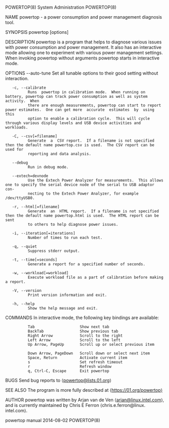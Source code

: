 POWERTOP(8)                                                    System Administration                                                   POWERTOP(8)

NAME
       powertop - a power consumption and power management diagnosis tool.

SYNOPSIS
       powertop [options]

DESCRIPTION
       powertop  is  a program that helps to diagnose various issues with power consumption and power management.  It also has an interactive mode
       allowing one to experiment with various power management settings.  When invoking powertop without arguments powertop starts in interactive
       mode.

OPTIONS
       --auto-tune
              Set all tunable options to their good setting without interaction.

       -c, --calibrate
              Runs  powertop in calibration mode.  When running on battery, powertop can track power consumption as well as system activity.  When
              there are enough measurements, powertop can start to report power estimates.  One can get more  accurate  estimates  by  using  this
              option to enable a calibration cycle.  This will cycle through various display levels and USB device activities and workloads.

       -C, --csv[=filename]
              Generate  a  CSV report.  If a filename is not specified then the default name powertop.csv is used.  The CSV report can be used for
              reporting and data analysis.

       --debug
              Run in debug mode.

       --extech=devnode
              Use the Extech Power Analyzer for measurements.  This allows one to specify the serial device node of the serial to USB adaptor con‐
              necting to the Extech Power Analyzer, for example /dev/ttyUSB0.

       -r, --html[=filename]
              Generate  an  HTML report.  If a filename is not specified then the default name powertop.html is used.  The HTML report can be sent
              to others to help diagnose power issues.

       -i, --iteration[=iterations]
              Number of times to run each test.

       -q, --quiet
              Suppress stderr output.

       -t, --time[=seconds]
              Generate a report for a specified number of seconds.

       -w, --workload[=workload]
              Execute workload file as a part of calibration before making a report.

       -V, --version
              Print version information and exit.

       -h, --help
              Show the help message and exit.

COMMANDS
       In interactive mode, the following key bindings are available:

              Tab                    Show next tab
              BackTab                Show previous tab
              Right Arrow            Scroll to the right
              Left Arrow             Scroll to the left
              Up Arrow, PageUp       Scroll up or select previous item

              Down Arrow, PageDown   Scroll down or select next item
              Space, Return          Activate current item
              s                      Set refresh timeout
              r                      Refresh window
              q, Ctrl-C, Escape      Exit powertop

BUGS
       Send bug reports to ⟨powertop@lists.01.org⟩

SEE ALSO
       The program is more fully described at ⟨https://01.org/powertop⟩

AUTHOR
       powertop was written by Arjan van de Ven ⟨arjan@linux.intel.com⟩, and is currently maintained  by  Chris  E  Ferron  ⟨chris.e.ferron@linux.
       intel.com⟩.

powertop manual                                                     2014-08-02                                                         POWERTOP(8)
